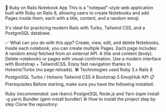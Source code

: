 📒 Ruby on Rails Notebook App
This is a "notepad"-style web application built with Ruby on Rails 8, allowing users to create Notebooks and add Pages inside them, each with a title, content, and a random emoji.

It's ideal for practicing modern Rails with Turbo, Tailwind CSS, and a PostgreSQL database.

✅ What can you do with this app?
Create, view, edit, and delete Notebooks.
Inside each notebook, you can create multiple Pages.
Each page includes:
A random emoji fetched from an external API.
A title and content (body).
Delete notebooks or pages with visual confirmation.
Use a modern interface with Bootstrap + TailwindCSS.
Enjoy fast navigation thanks to Hotwire/Turbo (no page reloads).
🛠️ Technologies used
Ruby 3.x
Rails 8
PostgreSQL
Turbo / Hotwire
Tailwind CSS 4
Bootstrap 5
EmojiHub API
📋 Prerequisites
Before starting, make sure you have the following installed:

Ruby (recommended: use rbenv)
PostgreSQL
Node.js and Yarn (npm install -g yarn)
Bundler (gem install bundler)
⚙️ How to install the project step by step
Clone the repository:
